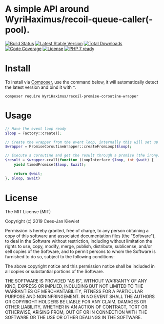 # A simple API around WyriHaximus/recoil-queue-caller(-pool).

[![Build Status](https://travis-ci.com/WyriHaximus/recoilphp-promise-coroutine-wrapper.svg?branch=master)](https://travis-ci.com/WyriHaximus/recoilphp-promise-coroutine-wrapper)
[![Latest Stable Version](https://poser.pugx.org/WyriHaximus/recoil-promise-coroutine-wrapper/v/stable.png)](https://packagist.org/packages/WyriHaximus/recoil-promise-coroutine-wrapper)
[![Total Downloads](https://poser.pugx.org/WyriHaximus/recoil-promise-coroutine-wrapper/downloads.png)](https://packagist.org/packages/WyriHaximus/recoil-promise-coroutine-wrapper)
[![Code Coverage](https://scrutinizer-ci.com/g/WyriHaximus/recoilphp-promise-coroutine-wrapper/badges/coverage.png?b=master)](https://scrutinizer-ci.com/g/WyriHaximus/recoilphp-promise-coroutine-wrapper/?branch=master)
[![License](https://poser.pugx.org/WyriHaximus/recoil-promise-coroutine-wrapper/license.png)](https://packagist.org/packages/WyriHaximus/recoil-promise-coroutine-wrapper)
[![PHP 7 ready](http://php7ready.timesplinter.ch/WyriHaximus/reactphp-http-middleware-clear-body/badge.svg)](https://travis-ci.org/WyriHaximus/reactphp-http-middleware-clear-body)

# Install

To install via [Composer](http://getcomposer.org/), use the command below, it will automatically detect the latest version and bind it with `^`.

```
composer require WyriHaximus/recoil-promise-coroutine-wrapper
```

# Usage

```php
// Have the event loop ready
$loop = Factory::create();

// Create the wrapper from the event loop, internally this will set up all the required comonents
$wrapper = PromiseCoroutineWrapper::createFromLoop($loop);

// Execute a coroutine and get the result through a promise (the irony)
$result = $wrapper->call(function (LoopInterface $loop, int $wait) {
    yield timedPromise($loop, $wait);
    
    return $wait;
}, $loop, $wait)
```

# License

The MIT License (MIT)

Copyright (c) 2019 Cees-Jan Kiewiet

Permission is hereby granted, free of charge, to any person obtaining a copy
of this software and associated documentation files (the "Software"), to deal
in the Software without restriction, including without limitation the rights
to use, copy, modify, merge, publish, distribute, sublicense, and/or sell
copies of the Software, and to permit persons to whom the Software is
furnished to do so, subject to the following conditions:

The above copyright notice and this permission notice shall be included in all
copies or substantial portions of the Software.

THE SOFTWARE IS PROVIDED "AS IS", WITHOUT WARRANTY OF ANY KIND, EXPRESS OR
IMPLIED, INCLUDING BUT NOT LIMITED TO THE WARRANTIES OF MERCHANTABILITY,
FITNESS FOR A PARTICULAR PURPOSE AND NONINFRINGEMENT. IN NO EVENT SHALL THE
AUTHORS OR COPYRIGHT HOLDERS BE LIABLE FOR ANY CLAIM, DAMAGES OR OTHER
LIABILITY, WHETHER IN AN ACTION OF CONTRACT, TORT OR OTHERWISE, ARISING FROM,
OUT OF OR IN CONNECTION WITH THE SOFTWARE OR THE USE OR OTHER DEALINGS IN THE
SOFTWARE.
